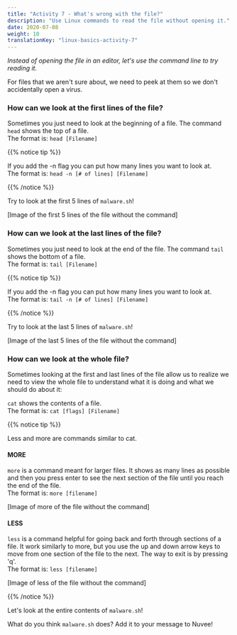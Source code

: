 ```yaml
---
title: "Activity 7 - What's wrong with the file?"
description: "Use Linux commands to read the file without opening it."
date: 2020-07-08
weight: 10
translationKey: "linux-basics-activity-7"
---
```


*Instead of opening the file in an editor, let's use the command line to try reading it.*

For files that we aren't sure about, we need to peek at them so we don't accidentally open a virus.

### How can we look at the first lines of the file?

Sometimes you just need to look at the beginning of a file. The command `head` shows the top of a file.  
The format is: `head [Filename]`

{{% notice tip %}} 

If you add the -n flag you can put how many lines you want to look at.  
The format is: `head -n [# of lines] [Filename]`

{{% /notice %}}

Try to look at the first 5 lines of `malware.sh`!

[Image of the first 5 lines of the file without the command]

### How can we look at the last lines of the file?

Sometimes you just need to look at the end of the file. The command `tail` shows the bottom of a file.  
The format is: `tail [Filename]`

{{% notice tip %}} 

If you add the -n flag you can put how many lines you want to look at.  
The format is: `tail -n [# of lines] [Filename]`

{{% /notice %}}

Try to look at the last 5 lines of `malware.sh`!

[Image of the last 5 lines of the file without the command]

### How can we look at the whole file?

Sometimes looking at the first and last lines of the file allow us to realize we need to view the whole file to understand what it is doing and what we should do about it:

`cat` shows the contents of a file.  
The format is: `cat [flags] [Filename]`

{{% notice tip %}} 

Less and more are commands similar to cat.

#### MORE

`more` is a command meant for larger files. It shows as many lines as possible and then you press enter to see the next section of the file until you reach the end of the file.  
The format is: `more [filename]`

[Image of more of the file without the command]

#### LESS

`less` is a command helpful for going back and forth through sections of a file. It work similarly to more, but you use the up and down arrow keys to move from one section of the file to the next. The way to exit is by pressing 'q'.  
The format is: `less [filename]`

[Image of less of the file without the command]

{{% /notice %}}

Let's look at the entire contents of `malware.sh`!

What do you think `malware.sh` does? Add it to your message to Nuvee!

